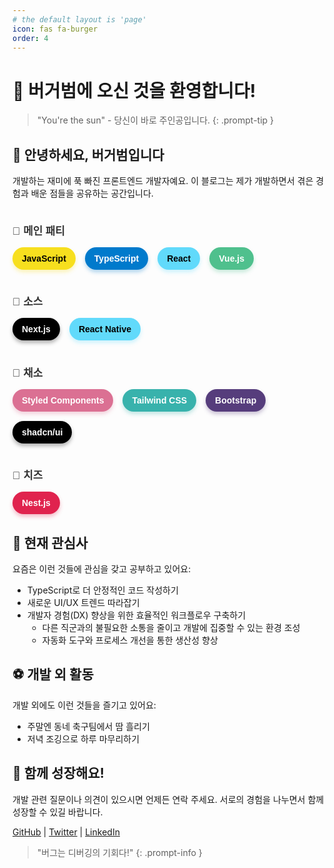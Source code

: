 ```yaml
---
# the default layout is 'page'
icon: fas fa-burger
order: 4
---
```


# 🍔 버거범에 오신 것을 환영합니다!

> "You're the sun" - 당신이 바로 주인공입니다.
{: .prompt-tip }

## 👋 안녕하세요, 버거범입니다

개발하는 재미에 푹 빠진 프론트엔드 개발자예요.
이 블로그는 제가 개발하면서 겪은 경험과 배운 점들을 공유하는 공간입니다.


<style>
  .tech-container {
    display: flex;
    flex-direction: column;
    gap: 15px;
    font-family: 'Arial', sans-serif;
  }
  .tech-section h3 {
    margin-bottom: 15px;
    color: #333;
    font-size: 1.2em;
  }
  .tech-badges {
    display: flex;
    flex-wrap: wrap;
    gap: 15px;
  }
  .tech-badge {
    padding: 10px 15px;
    border-radius: 25px;
    font-weight: bold;
    font-size: 14px;
    position: relative;
    overflow: hidden;
    transition: all 0.3s ease;
    color: white;
  }
  .tech-badge:hover {
    transform: translateY(-2px);
  }
  .glitter {
    position: absolute;
    top: -50%;
    left: -50%;
    right: -50%;
    bottom: -50%;
    background: linear-gradient(90deg, 
      rgba(255, 255, 255, 0) 0%, 
      rgba(255, 255, 255, 0.2) 50%, 
      rgba(255, 255, 255, 0) 100%
    );
    animation: glitter 4s ease-in-out infinite;
    pointer-events: none;
  }
  @keyframes glitter {
    0% {
      transform: translateX(-100%) rotate(45deg);
    }
    50% {
      transform: translateX(100%) rotate(45deg);
    }
    100% {
      transform: translateX(-100%) rotate(45deg);
    }
  }
</style>

<div class="tech-container">
  <div class="tech-section">
    <h3>🥩 메인 패티</h3>
    <div class="tech-badges">
      <span class="tech-badge" style="background-color: #F7DF1E; color: black; box-shadow: 0 4px 6px rgba(247, 223, 30, 0.3);">JavaScript<div class="glitter"></div></span>
      <span class="tech-badge" style="background-color: #007ACC; box-shadow: 0 4px 6px rgba(0, 122, 204, 0.3);">TypeScript<div class="glitter"></div></span>
      <span class="tech-badge" style="background-color: #61DAFB; color: black; box-shadow: 0 4px 6px rgba(97, 218, 251, 0.3);">React<div class="glitter"></div></span>
      <span class="tech-badge" style="background-color: #4FC08D; box-shadow: 0 4px 6px rgba(79, 192, 141, 0.3);">Vue.js<div class="glitter"></div></span>
    </div>
  </div>

  <div class="tech-section">
    <h3>🍳 소스</h3>
    <div class="tech-badges">
      <span class="tech-badge" style="background-color: #000000; box-shadow: 0 4px 6px rgba(0, 0, 0, 0.3);">Next.js<div class="glitter"></div></span>
      <span class="tech-badge" style="background-color: #61DAFB; color: black; box-shadow: 0 4px 6px rgba(97, 218, 251, 0.3);">React Native<div class="glitter"></div></span>
    </div>
  </div>

  <div class="tech-section">
    <h3>🥬 채소</h3>
    <div class="tech-badges">
      <span class="tech-badge" style="background-color: #DB7093; box-shadow: 0 4px 6px rgba(219, 112, 147, 0.3);">Styled Components<div class="glitter"></div></span>
      <span class="tech-badge" style="background-color: #38B2AC; box-shadow: 0 4px 6px rgba(56, 178, 172, 0.3);">Tailwind CSS<div class="glitter"></div></span>
      <span class="tech-badge" style="background-color: #563D7C; box-shadow: 0 4px 6px rgba(86, 61, 124, 0.3);">Bootstrap<div class="glitter"></div></span>
      <span class="tech-badge" style="background-color: #000000; box-shadow: 0 4px 6px rgba(0, 0, 0, 0.3);">shadcn/ui<div class="glitter"></div></span>
    </div>
  </div>

  <div class="tech-section">
    <h3>🧀 치즈</h3>
    <div class="tech-badges">
      <span class="tech-badge" style="background-color: #E0234E; box-shadow: 0 4px 6px rgba(224, 35, 78, 0.3);">Nest.js<div class="glitter"></div></span>
    </div>
  </div>
</div>


## 🌱 현재 관심사

요즘은 이런 것들에 관심을 갖고 공부하고 있어요:
- TypeScript로 더 안정적인 코드 작성하기
- 새로운 UI/UX 트렌드 따라잡기
- 개발자 경험(DX) 향상을 위한 효율적인 워크플로우 구축하기
  - 다른 직군과의 불필요한 소통을 줄이고 개발에 집중할 수 있는 환경 조성
  - 자동화 도구와 프로세스 개선을 통한 생산성 향상

## ⚽ 개발 외 활동

개발 외에도 이런 것들을 즐기고 있어요:
- 주말엔 동네 축구팀에서 땀 흘리기
- 저녁 조깅으로 하루 마무리하기

## 🤝 함께 성장해요!

개발 관련 질문이나 의견이 있으시면 언제든 연락 주세요.
서로의 경험을 나누면서 함께 성장할 수 있길 바랍니다.

[GitHub](https://github.com/cocoburger) | [Twitter](https://twitter.com/yourusername) | [LinkedIn](https://linkedin.com/in/yourusername)

> "버그는 디버깅의 기회다!"
{: .prompt-info }
